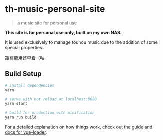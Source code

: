 # th-music-personal-site

> a music site for personal use

**This site is for personal use only, built on my own NAS.**

It is used exclusively to manage touhou music due to the addition of some special properties.

距离能用还早着（咕

## Build Setup

``` bash
# install dependencies
yarn

# serve with hot reload at localhost:8080
yarn start

# build for production with minification
yarn run build
```

For a detailed explanation on how things work, check out the [guide](http://vuejs-templates.github.io/webpack/) and [docs for vue-loader](http://vuejs.github.io/vue-loader).
